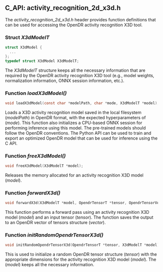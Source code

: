 ## C_API: activity_recognition_2d_x3d.h


The *activity_recognition_2d_x3d.h* header provides function definitions that can be used for accessing the OpenDR activity recognition X3D tool.

### Struct *X3dModelT*
```C
struct X3dModel {
  ...
};
typedef struct X3dModel X3dModelT;
```
The *X3dModelT* structure keeps all the necessary information that are required by the OpenDR activity recognition X3D tool (e.g., model weights, normalization information, ONNX session information, etc.).


### Function *loadX3dModel()*
```C
void loadX3dModel(const char *modelPath, char *mode, X3dModelT *model);
```
 Loads a X3D activity recognition model saved in the local filesystem (*modelPath*) in OpenDR format, with the expected hyperparameters of (*mode*).
 This function also initializes a CPU-based ONNX session for performing inference using this model.
 The pre-trained models should follow the OpenDR conventions.
 The Python API can be used to train and export an optimized OpenDR model that can be used for inference using the C API.
 
### Function *freeX3dModel()*
```C
void freeX3dModel(X3dModelT *model);
```
Releases the memory allocated for an activity recognition X3D model (*model*).


### Function *forwardX3d()*
```C
void forwardX3d(X3dModelT *model, OpendrTensorT *tensor, OpendrTensorVectorT *vector);
```
This function performs a forward pass using an activity recognition X3D model (*model*) and an input tensor (*tensor*).
The function saves the output to an OpenDR vector of tensors structure (*vector*).


### Function *initRandomOpendrTensorX3d()*
```C
void initRandomOpendrTensorX3d(OpendrTensorT *tensor, X3dModelT *model);
```
This is used to initialize a random OpenDR tensor structure (*tensor*) with the appropriate dimensions for the activity recognition X3D model (*model*).
The (*model*) keeps all the necessary information.

